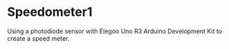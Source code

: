 # Speedometer1
Using a photodiode sensor with Elegoo Uno R3 Arduino Development Kit to create a speed meter. 
